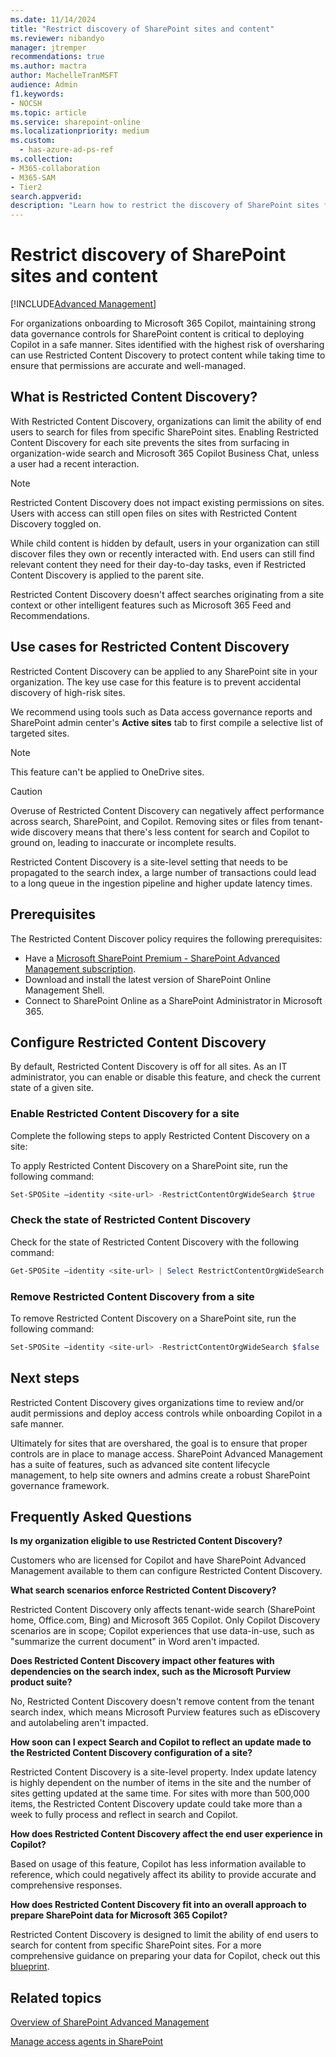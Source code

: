 ```yaml
---
ms.date: 11/14/2024
title: "Restrict discovery of SharePoint sites and content"
ms.reviewer: nibandyo
manager: jtremper
recommendations: true 
ms.author: mactra
author: MachelleTranMSFT
audience: Admin
f1.keywords: 
- NOCSH 
ms.topic: article
ms.service: sharepoint-online
ms.localizationpriority: medium
ms.custom:
  - has-azure-ad-ps-ref
ms.collection: 
- M365-collaboration
- M365-SAM
- Tier2
search.appverid:
description: "Learn how to restrict the discovery of SharePoint sites from Microsoft 365 Copilot Business Chat and tenant-wide search."
---
```


# Restrict discovery of SharePoint sites and content

[!INCLUDE[Advanced Management](includes/advanced-management.md)]

For organizations onboarding to Microsoft 365 Copilot, maintaining strong data governance controls for SharePoint content is critical to deploying Copilot in a safe manner. Sites identified with the highest risk of oversharing can use Restricted Content Discovery to protect content while taking time to ensure that permissions are accurate and well-managed.

## What is Restricted Content Discovery?

With Restricted Content Discovery, organizations can limit the ability of end users to search for files from specific SharePoint sites. Enabling Restricted Content Discovery for each site prevents the sites from surfacing in organization-wide search and Microsoft 365 Copilot Business Chat, unless a user had a recent interaction.  

> [!NOTE]
> Restricted Content Discovery does not impact existing permissions on sites. Users with access can still open files on sites with Restricted Content Discovery toggled on.

While child content is hidden by default, users in your organization can still discover files they own or recently interacted with. End users can still find relevant content they need for their day-to-day tasks, even if Restricted Content Discovery is applied to the parent site.

Restricted Content Discovery doesn't affect searches originating from a site context or other intelligent features such as Microsoft 365 Feed and Recommendations.

## Use cases for Restricted Content Discovery

Restricted Content Discovery can be applied to any SharePoint site in your organization. The key use case for this feature is to prevent accidental discovery of high-risk sites.

We recommend using tools such as Data access governance reports and SharePoint admin center's **Active sites** tab to first compile a selective list of targeted sites.

> [!NOTE]
> This feature can't be applied to OneDrive sites.

> [!CAUTION]
> Overuse of Restricted Content Discovery can negatively affect performance across search, SharePoint, and Copilot. Removing sites or files from tenant-wide discovery means that there's less content for search and Copilot to ground on, leading to inaccurate or incomplete results.

Restricted Content Discovery is a site-level setting that needs to be propagated to the search index, a large number of transactions could lead to a long queue in the ingestion pipeline and higher update latency times.

## Prerequisites

The Restricted Content Discover policy requires the following prerequisites:

- Have a [Microsoft SharePoint Premium - SharePoint Advanced Management subscription](advanced-management.md).
- Download and install the latest version of SharePoint Online Management Shell.
- Connect to SharePoint Online as a SharePoint Administrator in Microsoft 365.

## Configure Restricted Content Discovery

By default, Restricted Content Discovery is off for all sites. As an IT administrator, you can enable or disable this feature, and check the current state of a given site.

### Enable Restricted Content Discovery for a site

Complete the following steps to apply Restricted Content Discovery on a site:

To apply Restricted Content Discovery on a SharePoint site, run the following command:

```powershell
Set-SPOSite –identity <site-url> -RestrictContentOrgWideSearch $true
```

### Check the state of Restricted Content Discovery

Check for the state of Restricted Content Discovery with the following command:

```powershell
Get-SPOSite –identity <site-url> | Select RestrictContentOrgWideSearch
```

### Remove Restricted Content Discovery from a site

To remove Restricted Content Discovery on a SharePoint site, run the following command:

```powershell
Set-SPOSite –identity <site-url> -RestrictContentOrgWideSearch $false
```

## Next steps

Restricted Content Discovery gives organizations time to review and/or audit permissions and deploy access controls while onboarding Copilot in a safe manner.

Ultimately for sites that are overshared, the goal is to ensure that proper controls are in place to manage access. SharePoint Advanced Management has a suite of features, such as advanced site content lifecycle management, to help site owners and admins create a robust SharePoint governance framework.

## Frequently Asked Questions

**Is my organization eligible to use Restricted Content Discovery?**

Customers who are licensed for Copilot and have SharePoint Advanced Management available to them can configure Restricted Content Discovery.

**What search scenarios enforce Restricted Content Discovery?**

Restricted Content Discovery only affects tenant-wide search (SharePoint home, Office.com, Bing) and Microsoft 365 Copilot. Only Copilot Discovery scenarios are in scope; Copilot experiences that use data-in-use, such as "summarize the current document" in Word aren't impacted.  

**Does Restricted Content Discovery impact other features with dependencies on the search index, such as the Microsoft Purview product suite?**

No, Restricted Content Discovery doesn't remove content from the tenant search index, which means Microsoft Purview features such as eDiscovery and autolabeling aren't impacted.

**How soon can I expect Search and Copilot to reflect an update made to the Restricted Content Discovery configuration of a site?**

Restricted Content Discovery is a site-level property. Index update latency is highly dependent on the number of items in the site and the number of sites getting updated at the same time. For sites with more than 500,000 items, the Restricted Content Discovery update could take more than a week to fully process and reflect in search and Copilot.

**How does Restricted Content Discovery affect the end user experience in Copilot?**

Based on usage of this feature, Copilot has less information available to reference, which could negatively affect its ability to provide accurate and comprehensive responses.

**How does Restricted Content Discovery fit into an overall approach to prepare SharePoint data for Microsoft 365 Copilot?**

Restricted Content Discovery is designed to limit the ability of end users to search for content from specific SharePoint sites. For a more comprehensive guidance on preparing your data for Copilot, check out this [blueprint](https://aka.ms/Copilot/OversharingBlueprintLearn).

## Related topics

[Overview of SharePoint Advanced Management](advanced-management.md)

[Manage access agents in SharePoint](manage-access-agents-in-sharepoint.md)
